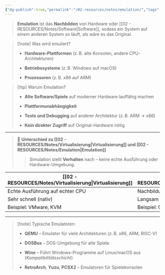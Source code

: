 ```yaml
---
{"dg-publish":true,"permalink":"/02-resources/notes/emulation/","tags":["informatik/virtualisierung"],"noteIcon":"","updated":"2025-09-05T10:12:28.000+02:00"}
---
```


> **Emulation** ist das **Nachbilden** von Hardware oder [[02 - RESOURCES/Notes/Software\|Software]], sodass ein System auf einem anderen System so läuft, als wäre es das Original.

> [!note] Was wird emuliert?
> 
> - **Hardware-Plattformen** (z. B. alte Konsolen, andere CPU-Architekturen)
>     
> - **Betriebssysteme** (z. B. Windows auf macOS)
>     
> - **Prozessoren** (z. B. x86 auf ARM)
>     

> [!tip] Warum Emulation?
> 
> - **Alte Software/Spiele** auf moderner Hardware lauffähig machen
>     
> - **Plattformunabhängigkeit**
>     
> - **Tests und Debugging** auf anderer Architektur (z. B. ARM → x86)
>     
> - **Kein direkter Zugriff** auf Original-Hardware nötig
>     

---

> 🔄 **Unterschied zu [[02 - RESOURCES/Notes/Virtualisierung\|Virtualisierung]] und [[02 - RESOURCES/Notes/Emulation\|Emulation]]**
> 
> > Simulation stellt **Verhalten** nach – keine echte Ausführung oder Hardware-Umgebung.

| [[02 - RESOURCES/Notes/Virtualisierung\|Virtualisierung]]             | [[02 - RESOURCES/Notes/Emulation\|Emulation]]                | [[02 - RESOURCES/Notes/Simulation\|Simulation]]                      |
| ------------------------------- | ---------------------------- | ----------------------------------- |
| Echte Ausführung auf echter CPU | Nachbildung fremder Hardware | Nachbildung des **Verhaltens**      |
| Sehr schnell (nativ)            | Langsam (wegen Übersetzung)  | Geschwindigkeit variabel            |
| Beispiel: VMware, KVM           | Beispiel: QEMU, Yuzu         | Beispiel: GNS3, Flugsimulator, NS-3 |


---

> [!note] Typische Emulatoren:
> 
> - **QEMU** – Emulator für viele Architekturen (z. B. x86, ARM, RISC-V)
>     
> - **DOSBox** – DOS-Umgebung für alte Spiele
>     
> - **Wine** – Führt Windows-Programme auf Linux/macOS aus (_Kompatibilitätsschicht_)
>     
> - **RetroArch**, **Yuzu**, **PCSX2** – Emulatoren für Spielekonsolen
>     

